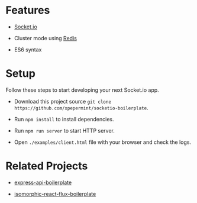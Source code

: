 # Features

* [Socket.io](http://socket.io)

* Cluster mode using [Redis](http://redis.io)

* ES6 syntax

# Setup

Follow these steps to start developing your next Socket.io app.

* Download this project source `git clone https://github.com/xpepermint/socketio-boilerplate`.

* Run `npm install` to install dependencies.

* Run `npm run server` to start HTTP server.

* Open `./examples/client.html` file with your browser and check the logs.

# Related Projects

* [express-api-boilerplate](https://github.com/xpepermint/express-api-boilerplate)

* [isomorphic-react-flux-boilerplate](https://github.com/xpepermint/isomorphic-react-flux-boilerplate)
